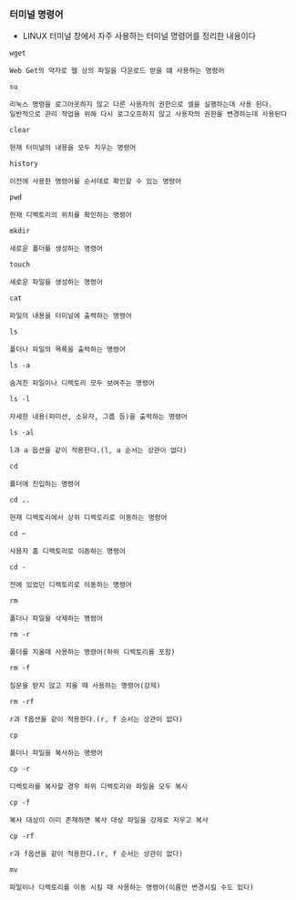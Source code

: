 ### 터미널 명령어
* LINUX 터미널 창에서 자주 사용하는 터미널 명령어를 정리한 내용이다

`wget`
```
Web Get의 약자로 웹 상의 파일을 다운로드 받을 떄 사용하는 명령어
```
`su`
```
리눅스 명령을 로그아웃하지 않고 다른 사용자의 권한으로 셀을 실행하는데 사용 된다.
일반적으로 관리 작업을 위해 다시 로그오프하지 않고 사용자의 권한을 변경하는데 사용된다
```
`clear`
```
현재 터미널의 내용을 모두 지우는 명령어
```
`history`
```
이전에 사용한 명령어를 순서대로 확인할 수 있는 명령어
```
`pwd`
```
현재 디렉토리의 위치를 확인하는 명령어
```
`mkdir`
```
새로운 폴더를 생성하는 명령어
```
`touch`
```
새로운 파일을 생성하는 명령어
```
`cat`
```
파일의 내용을 터미널에 출력하는 명령어
```
`ls`
```
폴더나 파일의 목록을 출력하는 명령어
```
`ls -a`
```
숨겨진 파일이나 디렉토리 모두 보여주는 명령어
```
`ls -l`
```
자세한 내용(퍼미션, 소유자, 그룹 등)을 출력하는 명령어
```
`ls -al`
```
l과 a 옵션을 같이 적용한다.(l, a 순서는 상관이 없다)
```
`cd`
```
폴더에 진입하는 명령어
```
`cd ..`
```
현재 디렉토리에서 상위 디렉토리로 이동하는 명령어
```
`cd ~`
```
사용자 홈 디렉토리로 이동하는 명령어
```
`cd -`
```
전에 있었던 디렉토리로 이동하는 명령어
```
`rm`
```
폴더나 파일을 삭제하는 명령어
```
`rm -r`
```
폴더를 지울때 사용하는 명령어(하위 디렉토리를 포함)
```
`rm -f`
```
질문을 받지 않고 지울 때 사용하는 명령어(강제)
```
`rm -rf`
```
r과 f옵션을 같이 적용한다.(r, f 순서는 상관이 없다)
```
`cp`
```
폴더나 파일을 복사하는 명령어
```
`cp -r`
```
디렉토리를 복사할 경우 하위 디렉토리와 파일을 모두 복사
```
`cp -f`
```
복사 대상이 이미 존재하면 복사 대상 파일을 강제로 지우고 복사
```
`cp -rf`
```
r과 f옵션을 같이 적용한다.(r, f 순서는 상관이 없다)
```
`mv`
```
파일이나 디렉토리를 이동 시킬 때 사용하는 명령어(이름만 변경시킬 수도 있다)
```